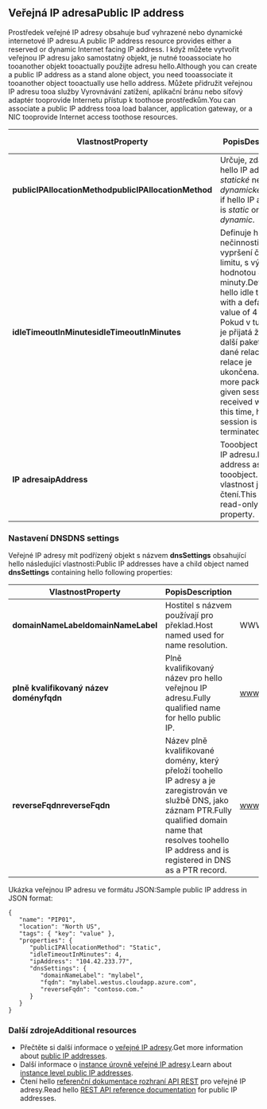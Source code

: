 ## <a name="public-ip-address"></a><span data-ttu-id="b68bc-101">Veřejná IP adresa</span><span class="sxs-lookup"><span data-stu-id="b68bc-101">Public IP address</span></span>
<span data-ttu-id="b68bc-102">Prostředek veřejné IP adresy obsahuje buď vyhrazené nebo dynamické internetové IP adresu.</span><span class="sxs-lookup"><span data-stu-id="b68bc-102">A public IP address resource provides either a reserved or dynamic Internet facing IP address.</span></span> <span data-ttu-id="b68bc-103">I když můžete vytvořit veřejnou IP adresu jako samostatný objekt, je nutné tooassociate ho tooanother objekt tooactually použijte adresu hello.</span><span class="sxs-lookup"><span data-stu-id="b68bc-103">Although you can create a public IP address as a stand alone object, you need tooassociate it tooanother object tooactually use hello address.</span></span> <span data-ttu-id="b68bc-104">Můžete přidružit veřejnou IP adresu tooa služby Vyrovnávání zatížení, aplikační bránu nebo síťový adaptér tooprovide Internetu přístup k toothose prostředkům.</span><span class="sxs-lookup"><span data-stu-id="b68bc-104">You can associate a public IP address tooa load balancer, application  gateway, or a NIC tooprovide Internet access toothose resources.</span></span>  

| <span data-ttu-id="b68bc-105">Vlastnost</span><span class="sxs-lookup"><span data-stu-id="b68bc-105">Property</span></span> | <span data-ttu-id="b68bc-106">Popis</span><span class="sxs-lookup"><span data-stu-id="b68bc-106">Description</span></span> | <span data-ttu-id="b68bc-107">Ukázkové hodnoty</span><span class="sxs-lookup"><span data-stu-id="b68bc-107">Sample values</span></span> |
| --- | --- | --- |
| <span data-ttu-id="b68bc-108">**publicIPAllocationMethod**</span><span class="sxs-lookup"><span data-stu-id="b68bc-108">**publicIPAllocationMethod**</span></span> |<span data-ttu-id="b68bc-109">Určuje, zda text hello IP adresa je *statické* nebo *dynamické*.</span><span class="sxs-lookup"><span data-stu-id="b68bc-109">Defines if hello IP address is *static* or *dynamic*.</span></span> |<span data-ttu-id="b68bc-110">static, dynamické</span><span class="sxs-lookup"><span data-stu-id="b68bc-110">static, dynamic</span></span> |
| <span data-ttu-id="b68bc-111">**idleTimeoutInMinutes**</span><span class="sxs-lookup"><span data-stu-id="b68bc-111">**idleTimeoutInMinutes**</span></span> |<span data-ttu-id="b68bc-112">Definuje hello nečinnosti, po vypršení časového limitu, s výchozí hodnotou 4 minuty.</span><span class="sxs-lookup"><span data-stu-id="b68bc-112">Defines hello idle time out, with a default value of 4 minutes.</span></span> <span data-ttu-id="b68bc-113">Pokud v tuto chvíli je přijatá žádné další pakety pro dané relace, hello relace je ukončena.</span><span class="sxs-lookup"><span data-stu-id="b68bc-113">If no more packets for a given session is received within this time, hello session is terminated.</span></span> |<span data-ttu-id="b68bc-114">Libovolná hodnota od 4 do 30.</span><span class="sxs-lookup"><span data-stu-id="b68bc-114">any value between 4 and 30</span></span> |
| <span data-ttu-id="b68bc-115">**IP adresa**</span><span class="sxs-lookup"><span data-stu-id="b68bc-115">**ipAddress**</span></span> |<span data-ttu-id="b68bc-116">Tooobject přidělit IP adresu.</span><span class="sxs-lookup"><span data-stu-id="b68bc-116">IP address assigned tooobject.</span></span> <span data-ttu-id="b68bc-117">Toto je vlastnost jen pro čtení.</span><span class="sxs-lookup"><span data-stu-id="b68bc-117">This is a read-only property.</span></span> |<span data-ttu-id="b68bc-118">104.42.233.77</span><span class="sxs-lookup"><span data-stu-id="b68bc-118">104.42.233.77</span></span> |

### <a name="dns-settings"></a><span data-ttu-id="b68bc-119">Nastavení DNS</span><span class="sxs-lookup"><span data-stu-id="b68bc-119">DNS settings</span></span>
<span data-ttu-id="b68bc-120">Veřejné IP adresy mít podřízený objekt s názvem **dnsSettings** obsahující hello následující vlastnosti:</span><span class="sxs-lookup"><span data-stu-id="b68bc-120">Public IP addresses have a child object named **dnsSettings** containing hello following properties:</span></span>

| <span data-ttu-id="b68bc-121">Vlastnost</span><span class="sxs-lookup"><span data-stu-id="b68bc-121">Property</span></span> | <span data-ttu-id="b68bc-122">Popis</span><span class="sxs-lookup"><span data-stu-id="b68bc-122">Description</span></span> | <span data-ttu-id="b68bc-123">Ukázkové hodnoty</span><span class="sxs-lookup"><span data-stu-id="b68bc-123">Sample values</span></span> |
| --- | --- | --- |
| <span data-ttu-id="b68bc-124">**domainNameLabel**</span><span class="sxs-lookup"><span data-stu-id="b68bc-124">**domainNameLabel**</span></span> |<span data-ttu-id="b68bc-125">Hostitel s názvem používají pro překlad.</span><span class="sxs-lookup"><span data-stu-id="b68bc-125">Host named used for name resolution.</span></span> |<span data-ttu-id="b68bc-126">WWW, ftp, vm1</span><span class="sxs-lookup"><span data-stu-id="b68bc-126">www, ftp, vm1</span></span> |
| <span data-ttu-id="b68bc-127">**plně kvalifikovaný název domény**</span><span class="sxs-lookup"><span data-stu-id="b68bc-127">**fqdn**</span></span> |<span data-ttu-id="b68bc-128">Plně kvalifikovaný název pro hello veřejnou IP adresu.</span><span class="sxs-lookup"><span data-stu-id="b68bc-128">Fully qualified name for hello public IP.</span></span> |<span data-ttu-id="b68bc-129">www.westus.cloudapp.Azure.com</span><span class="sxs-lookup"><span data-stu-id="b68bc-129">www.westus.cloudapp.azure.com</span></span> |
| <span data-ttu-id="b68bc-130">**reverseFqdn**</span><span class="sxs-lookup"><span data-stu-id="b68bc-130">**reverseFqdn**</span></span> |<span data-ttu-id="b68bc-131">Název plně kvalifikované domény, který přeloží toohello IP adresy a je zaregistrován ve službě DNS, jako záznam PTR.</span><span class="sxs-lookup"><span data-stu-id="b68bc-131">Fully qualified domain name that resolves toohello IP address and is registered in DNS as a PTR record.</span></span> |<span data-ttu-id="b68bc-132">www.contoso.com.</span><span class="sxs-lookup"><span data-stu-id="b68bc-132">www.contoso.com.</span></span> |

<span data-ttu-id="b68bc-133">Ukázka veřejnou IP adresu ve formátu JSON:</span><span class="sxs-lookup"><span data-stu-id="b68bc-133">Sample public IP address in JSON format:</span></span>

    {
       "name": "PIP01",
       "location": "North US",
       "tags": { "key": "value" },
       "properties": {
          "publicIPAllocationMethod": "Static",
          "idleTimeoutInMinutes": 4,
          "ipAddress": "104.42.233.77",
          "dnsSettings": {
             "domainNameLabel": "mylabel",
             "fqdn": "mylabel.westus.cloudapp.azure.com",
             "reverseFqdn": "contoso.com."
          }
       }
    } 

### <a name="additional-resources"></a><span data-ttu-id="b68bc-134">Další zdroje</span><span class="sxs-lookup"><span data-stu-id="b68bc-134">Additional resources</span></span>
* <span data-ttu-id="b68bc-135">Přečtěte si další informace o [veřejné IP adresy](../articles/virtual-network/virtual-networks-reserved-public-ip.md).</span><span class="sxs-lookup"><span data-stu-id="b68bc-135">Get more information about [public IP addresses](../articles/virtual-network/virtual-networks-reserved-public-ip.md).</span></span>
* <span data-ttu-id="b68bc-136">Další informace o [instance úrovně veřejné IP adresy](../articles/virtual-network/virtual-networks-instance-level-public-ip.md).</span><span class="sxs-lookup"><span data-stu-id="b68bc-136">Learn about [instance level public IP addresses](../articles/virtual-network/virtual-networks-instance-level-public-ip.md).</span></span>
* <span data-ttu-id="b68bc-137">Čtení hello [referenční dokumentace rozhraní API REST](https://msdn.microsoft.com/library/azure/mt163638.aspx) pro veřejné IP adresy.</span><span class="sxs-lookup"><span data-stu-id="b68bc-137">Read hello [REST API reference documentation](https://msdn.microsoft.com/library/azure/mt163638.aspx) for public IP addresses.</span></span>

